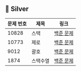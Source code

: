 ## 📘 Silver

| 문제 번호 | 제목     | 링크                                               |
| --------- | -------- | -------------------------------------------------- |
| 10828     | 스택     | [백준 문제](https://www.acmicpc.net/problem/10828) |
| 10773     | 제로     | [백준 문제](https://www.acmicpc.net/problem/10773) |
| 9012      | 괄호     | [백준 문제](https://www.acmicpc.net/problem/9012)  |
| 1874      | 스택수열 | [백준 문제](https://www.acmicpc.net/problem/1874)  |

